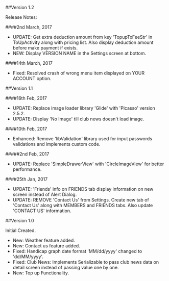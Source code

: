 ##Version 1.2

   Release Notes:

   ####2nd March, 2017
   - UPDATE: Get extra deduction amount from key 'TopupTxFeeStr' in ToUpActivity along with pricing list. Also display deduction amount before make payment if exists.
   - NEW: Display VERSION NAME in the Settings screen at bottom.

   ####14th March, 2017
   - Fixed: Resolved crash of wrong menu item displayed on YOUR ACCOUNT option.


##Version 1.1

####16th Feb, 2017
  - UPDATE: Replace image loader library 'Glide' with 'Picasso' version 2.5.2.
  - UPDATE: Display 'No Image' till club news doesn't load image.

####10th Feb, 2017
  - Enhanced: Remove 'libValidation' library used for input passwords validations and implements custom code.

#####2nd Feb, 2017
  - UPDATE: Replace 'SimpleDrawerView' with 'CircleImageView' for better performance.


####25th Jan, 2017
- UPDATE: 'Friends' info on FRIENDS tab display information on new screen instead of Alert Dialog.
- UPDATE: REMOVE 'Contact Us' from Settings. Create new tab of 'Contact Us' along with MEMBERS and FRIENDS tabs. Also update 'CONTACT US' information.


##Version 1.0

Initial Created.

- New: Weather feature added.
- New: Contact us feature added.
- Fixed: Handicap graph date format 'MM/dd/yyyy' changed to 'dd/MM/yyyy'.
- Fixed: Club News: Implements Serializable to pass club news data on detail screen instead of passing value one by one.
- New:  Top up Functionality.
